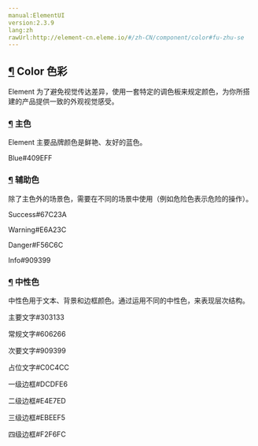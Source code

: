```yaml
---
manual:ElementUI
version:2.3.9
lang:zh
rawUrl:http://element-cn.eleme.io/#/zh-CN/component/color#fu-zhu-se
---
```



## [¶](%2168 "") Color 色彩<a name="color-se-cai"></a>


Element 为了避免视觉传达差异，使用一套特定的调色板来规定颜色，为你所搭建的产品提供一致的外观视觉感受。


### [¶](%2169 "") 主色<a name="zhu-se"></a>


Element 主要品牌颜色是鲜艳、友好的蓝色。

Blue#409EFF




### [¶](%2170 "") 辅助色<a name="fu-zhu-se"></a>


除了主色外的场景色，需要在不同的场景中使用（例如危险色表示危险的操作）。

Success#67C23A


Warning#E6A23C


Danger#F56C6C


Info#909399




### [¶](%2171 "") 中性色<a name="zhong-xing-se"></a>


中性色用于文本、背景和边框颜色。通过运用不同的中性色，来表现层次结构。

主要文字#303133

常规文字#606266

次要文字#909399

占位文字#C0C4CC



一级边框#DCDFE6

二级边框#E4E7ED

三级边框#EBEEF5

四级边框#F2F6FC




